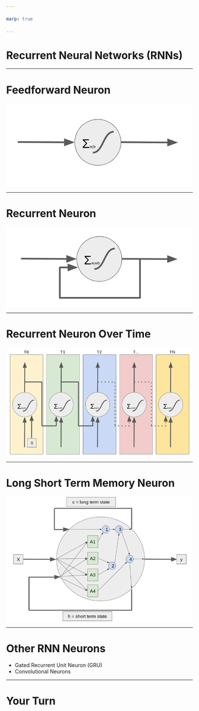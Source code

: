 ```yaml
---

marp: true

---
```


<style>
img[alt~="center"] {
  display: block;
  margin: 0 auto;
}
</style>

# Recurrent Neural Networks (RNNs)

<!--
We have encountered numerous deep neural networks throughout this course. In previous tracks training data flowed through the network (feedfoward) and then adjustments were made to the weights in the network from the last layer through the first (backpropigation).

We've used dense layers, dropout layers, convolutional layers, and pooling layers, just to name a few. In this unit we will learn about recurrent neural networks, which are not strictly feed forward networks.
-->

---

# Feedforward Neuron

![center](res/ff_neuron.png)

<!--
Here we see a typical feedforward neuron. Depending on the size of the layers before and after, one or more weights feeds into the neuron. These are multiplied by the bias, summed, and then passed through an activation function. The resultant value is then passed to the nodes in the next layer of the network.

Image Details:
* [ff_neuron.png](https://www.google.com): Copyright Google
-->

---

# Recurrent Neuron

![center](res/r_neuron.png)

<!--
Here is a recurrent neuron. You can see that the recurrent neuron looks a lot like a feedforward neuron except that it also feeds its output back into its inputs.

Imagine that you had a fully connected layer 10 nodes wide before this neuron. In a typical feedforward fully connected network we would expect 10 inputs, 1 for each of the nodes in the previous layer. In this case we actually will have 11 inputs: 1 for each of the nodes in the previous layer and the output of the node itself.

What does this do? This gives the neuron memory over time. It allows you to pass a series of data points into the network over time.

Image Details:
* [r_neuron.png](https://www.google.com): Copyright Google
-->

---

# Recurrent Neuron Over Time

![center](res/unrolled.png)

<!--
This is what it would look like to "unroll" the flow of data through a recurrent neuron over time. You can see that it typically starts out with a seeded input value of zero for it's backfeed. At each point in the series the neuron both passes data to the next layer of neurons and passes data forward in time to itself the next time it fires.

Also note that we are looking at a single neuron in a layer with one input and one ouput. In reality you'll have wide layers so imagine multiple recurrent nodes side-by-side, each with multiple inputs and outputs.

Image Details:
* [unrolled.png](https://www.google.com): Copyright Google
-->

---

# Long Short Term Memory Neuron

![center](res/lstm_neuron.png)

<!--
With a typically recurrent neural network the network tends to have a very short memory. As the sequences passing through the network get longer, the network forgets what it first saw. There have been a few stratigies to get around this, one of which is the "long short term memory", LSTM, neuron.

In this slide you can see a very simplified LSTM cell. If you look at the horizontal center you can see the standard neuron: X-in, y-out. However, instead of having a single feedback like a standard recurrent neuron, this neuron passes two weights back to itself. One represents long-term member and the other short term.

You can see that the short term state gets mixed with the weights ina set of activition functions labelled A1 through A4. The outputs of these functions, as well as the long term state then get passed through a series of gates that utilmately lean to the output of a new y, c, and h value.

The gates in order are:

1. The forget gate
2. The input gate
3. Addition of the forget and input gate
4. The output gate

LSTM cells often are higher performing and faster training than standard recurrent cells.

Image Details:
* [lstm_neuron.png](https://www.google.com): Copyright Google
-->

---

# Other RNN Neurons

* Gated Recurrent Unit Neuron (GRU)
* Convolutional Neurons

<!--
The LSTM cell is pretty complex. There is an alternative called the "Gated Recurrent Unit", GRU, neuron. The GRU has a single feedback channel that manages both short and long term state.

Another type of neuron that performs very well for sequence tasks alongside, or in place of, LSTM and GRU neurons are convolutional neurons. We'll see a convolutional neuron in action in our lab.
-->

---

# Your Turn

<!--
In the lab you'll use a recurrent neural network to predict a sequence of vibration readings from an engine. You'll learn how to apply TensorFlow Keras to easily build, test, and tune your model.
-->